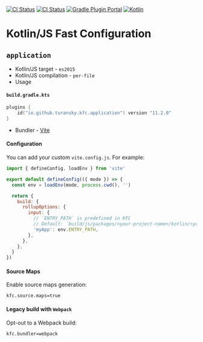 [![CI Status](https://github.com/turansky/kfc-plugins/workflows/CI/badge.svg)](https://github.com/turansky/kfc-plugins/actions)
[![CI Status](https://github.com/turansky/kfc-plugins/workflows/gradle%20plugin/badge.svg)](https://github.com/turansky/kfc-plugins/actions)
[![Gradle Plugin Portal](https://img.shields.io/gradle-plugin-portal/v/io.github.turansky.kfc.library?logo=gradle)](https://plugins.gradle.org/plugin/io.github.turansky.kfc.library)
[![Kotlin](https://img.shields.io/badge/kotlin-2.0.20-blue.svg?logo=kotlin)](http://kotlinlang.org)

# Kotlin/JS Fast Configuration

## `application`

* Kotlin/JS target - `es2015`
* Kotlin/JS compilation - `per-file`
* Usage

#### `build.gradle.kts`

```kotlin
plugins {
    id("io.github.turansky.kfc.application") version "11.2.0"
}
```

* Bundler - [Vite](https://vitejs.dev/)

#### Configuration

You can add your custom `vite.config.js`. For example:

```javascript
import { defineConfig, loadEnv } from 'vite'

export default defineConfig(({ mode }) => {
  const env = loadEnv(mode, process.cwd(), '')

  return {
    build: {
      rollupOptions: {
        input: {
          // `ENTRY_PATH` is predefined in KFC
          // Default: `build/js/packages/<your-project-name>/kotlin/<your-executable>`
          'myApp': env.ENTRY_PATH,
        },
      },
    },
  }
})
```

#### Source Maps

Enable source maps generation:

```properties
kfc.source.maps=true
```

#### Legacy build with `Webpack`

Opt-out to a Webpack build:

```properties
kfc.bundler=webpack
```
